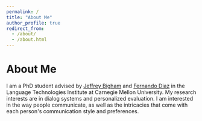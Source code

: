 ```yaml
---
permalink: /
title: "About Me"
author_profile: true
redirect_from: 
  - /about/
  - /about.html
---
```


About Me
===========
I am a PhD student advised by <a href="https://www.cs.cmu.edu/~jbigham/">Jeffrey Bigham</a> and <a href="https://841.io">Fernando Diaz</a> in the Language Technologies Institute at Carnegie Mellon University. My research interests are in dialog systems and personalized evaluation. I am interested in the way people communicate, as well as the intricacies that come with each person's communication style and preferences.
